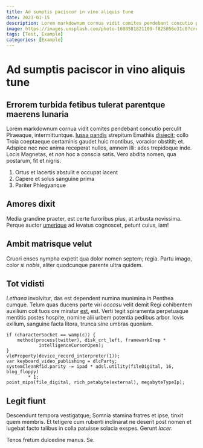 ```yaml
---
title: Ad sumptis paciscor in vino aliquis tune
date: 2021-01-15
description: Lorem markdownum cornua vidit comites pendebant concutio perculit Piraeaque
image: https://images.unsplash.com/photo-1608581821109-f825056e31c0?crop=entropy&cs=tinysrgb&fit=crop&fm=jpg&h=400&ixlib=rb-1.2.1&q=80&w=600
tags: [Test, Example]
categories: [Example]
---
```

# Ad sumptis paciscor in vino aliquis tune

## Errorem turbida fetibus tulerat parentque maerens lunaria

Lorem markdownum cornua vidit comites pendebant concutio perculit Piraeaque,
intermittuntque. [Iussa pandis](http://heres-in.org/nostros-tellure) strepitum
Emathiis [disiecit](http://sed.org/aetheradonec.aspx); collo Troia coeptaeque
certaminis gaudet huic montibus, voracior obstitit; et. Adspice nec nec anima
receperat nullos, amnem illi: ades trepidoque inde. Locis Magnetas, et *non* hoc
a conscia satis. Vero abdita nomen, qua postarum, fit et nigris.

1. Ortus et lacertis abstulit e occupat iacent
2. Capere et solus sanguine prima
3. Pariter Phlegyanque

## Amores dixit

Media grandine praeter, est certe furoribus pius, at arbusta novissima. Perque
auctor [umerique](http://www.illi-init.net/fatus) ad levatus cognoscet, petunt
cuius, iam!

## Ambit matrisque velut

Cruori enses nympha expetit qua dolor nomen septem; regia. Partu imago, color si
*nobis*, aliter quodcunque parente ultra quidem.

## Tot vidisti

*Lethaea* involvitur, das est dependent numina munimina in Penthea cumque. Telum
quas ducens parte viri *occasu* velit demit Regi cohibentem auxilium coit tuos
ore miratur [est](http://ornatos-pontus.io/maiora-dilataque.php), est. Verti
tegit spiramenta perpetuaque mentitis postes hospite, nomine alii urbem potentia
pedibus arbor. Iovis exilium, sanguine facta litora, trunca sine umbras quoniam.

    if (characterSocket == wamp(c)) {
        method(process(twitter), disk_crt_left, frameworkGrep *
                intelligenceCursorOpen);
    }
    vleProperty(device_record_interpreter(1));
    var keyboard_video_publishing = dlcParty;
    systemCleanRfid.parity -= ipad * adsl.utility(fileDigital, 16, blog_floppy)
            * 1;
    point_mips(file_digital, rich_petabyte(external), megabyteTypeIp);

## Legit fiunt

Descendunt tempora vestigatque; Somnia stamina fratres et ipse, tinxit quem
membris. Et tetigere cum rubenti inclinarat ne deserit post nomen et lugebat
facto talibus in colla patuisse solacia exspes. Gerunt *lacer*.

Tenos fretum dulcedine manus. Se.

